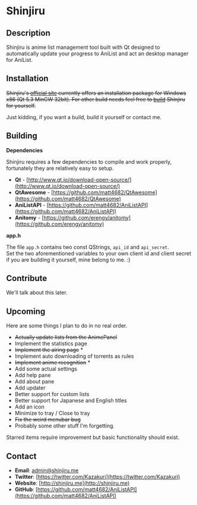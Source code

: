 # Shinjiru #

## Description ##

Shinjiru is anime list management tool built with Qt designed to automatically update your progress to AniList and act an desktop manager for AniList.

## Installation ##

<strike>Shinjiru's [official site](http://app.shinjiru.me/) currently offers an installation package for Windows x86 (Qt 5.3 MinGW 32bit). For other build needs feel free to [build](#Building) Shinjiru for yourself.</strike>

Just kidding, if you want a build, build it yourself or contact me.

## Building ##

**Dependencies**

Shinjiru requires a few dependencies to compile and work properly, fortunately they are relatively easy to setup.

- **Qt** - [http://www.qt.io/download-open-source/](http://www.qt.io/download-open-source/)
- **QtAwesome** - [https://github.com/matt4682/QtAwesome](https://github.com/matt4682/QtAwesome)
- **AniListAPI** - [https://github.com/matt4682/AniListAPI](https://github.com/matt4682/AniListAPI)
- **Anitomy** - [https://github.com/erengy/anitomy](https://github.com/erengy/anitomy)

**app.h**

The file `app.h` contains two const QStrings, `api_id` and `api_secret`.  
Set the two aforementioned variables to your own client id and client secret if you are building it yourself, mine belong to me. :)

## Contribute ##

We'll talk about this later.

## Upcoming ##

Here are some things I plan to do in no real order.

+ <s>Actually update lists from the AnimePanel</s>
+ Implement the statistics page
+ <s>Implement the airing page</s> *
+ Implement auto downloading of torrents as rules
+ <s>Implement anime recognition</s> *
+ Add some actual settings
+ Add help pane
+ Add about pane
+ Add updater
+ Better support for custom lists
+ Better support for Japanese and English titles
+ Add an icon
+ Minimize to tray / Close to tray
+ <s>Fix the weird menubar bug</s>
+ Probably some other stuff I'm forgetting.

Starred items require improvement but basic functionality should exist.

## Contact ##

- **Email**: <admin@shinjiru.me>
- **Twitter**: [https://twitter.com/Kazakuri](https://twitter.com/Kazakuri)
- **Website**: [http://shinjiru.me](http://shinjiru.me)
- **GitHub**: [https://github.com/matt4682/AniListAPI](https://github.com/matt4682/AniListAPI)